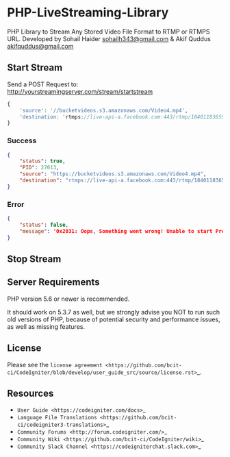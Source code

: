 # PHP-LiveStreaming-Library

PHP Library to Stream Any Stored Video File Format to RTMP or RTMPS URL. Developed by Sohail Haider sohailh343@gmail.com & Akif Quddus akifquddus@gmail.com

## Start Stream

Send a POST Request to:
http://yourstreamingserver.com/stream/startstream

```php
{
    'source': '//bucketvideos.s3.amazonaws.com/Video4.mp4',
    'destination: 'rtmps://live-api-a.facebook.com:443/rtmp/1840118365998379?ds=1&s_sw=0&a=ATjIps5N8axKP4bu'
}
```

### Success

```json
{
    "status": true,
    "PID": 27013,
    "source": "https://bucketvideos.s3.amazonaws.com/Video4.mp4",
    "destination": "rtmps://live-api-a.facebook.com:443/rtmp/1840118365998379?ds=1&s_sw=0&a=ATjIps5N8axKP4bu"
}
```

### Error

```json
{
    "status": false,
    "message": '0x2031: Oops, Something went wrong! Unable to start Processing.',
}
```

## Stop Stream

## Server Requirements

PHP version 5.6 or newer is recommended.

It should work on 5.3.7 as well, but we strongly advise you NOT to run
such old versions of PHP, because of potential security and performance
issues, as well as missing features.


## License

Please see the `license
agreement <https://github.com/bcit-ci/CodeIgniter/blob/develop/user_guide_src/source/license.rst>`_.

## Resources

-  `User Guide <https://codeigniter.com/docs>`_
-  `Language File Translations <https://github.com/bcit-ci/codeigniter3-translations>`_
-  `Community Forums <http://forum.codeigniter.com/>`_
-  `Community Wiki <https://github.com/bcit-ci/CodeIgniter/wiki>`_
-  `Community Slack Channel <https://codeigniterchat.slack.com>`_
